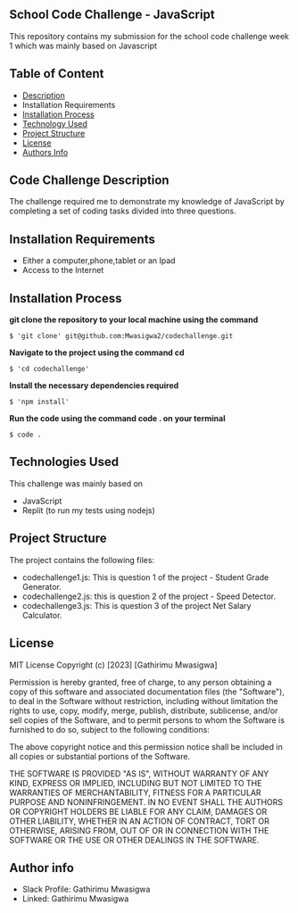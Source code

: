 ##  School Code Challenge - JavaScript
This repository contains my submission for the school code challenge week 1 which was mainly based on Javascript

## Table of Content
- [Description](https://github.com/Mwasigwa2/codechallenge#code-challenge-description)
- Installation Requirements
- [Installation Process](https://github.com/Mwasigwa2/codechallenge#installation-process)
- [Technology Used](https://github.com/Mwasigwa2/codechallenge#installation-process)
- [Project Structure](https://github.com/Mwasigwa2/codechallenge#installation-process)
- [License](https://github.com/Mwasigwa2/codechallenge#installation-process)
- [Authors Info](https://github.com/Mwasigwa2/codechallenge#installation-process)

## Code Challenge Description
The challenge required me to demonstrate my knowledge of JavaScript by completing a set of coding tasks divided into three questions.

## Installation Requirements 
- Either a computer,phone,tablet or an Ipad
- Access to the Internet

## Installation Process

**git clone the repository to your local machine using the command**

```
$ 'git clone' git@github.com:Mwasigwa2/codechallenge.git
```

**Navigate to the project using the command cd**
```
$ 'cd codechallenge'
```
**Install the necessary dependencies required**
```
$ 'npm install'
```

**Run the code using the command code . on your terminal**
```
$ code .
```

## Technologies Used
This challenge was mainly based on
- JavaScript
- Replit (to run my tests using nodejs)
  
## Project Structure
  The project contains the following files:
- codechallenge1.js: This is question 1 of the project - Student Grade Generator.
- codechallenge2.js: this is question 2 of the project - Speed Detector.
- codechallenge3.js: This is question 3 of the project Net Salary Calculator.

## License
MIT License
Copyright (c) [2023] [Gathirimu Mwasigwa]

Permission is hereby granted, free of charge, to any person obtaining a copy
of this software and associated documentation files (the "Software"), to deal
in the Software without restriction, including without limitation the rights
to use, copy, modify, merge, publish, distribute, sublicense, and/or sell
copies of the Software, and to permit persons to whom the Software is
furnished to do so, subject to the following conditions:

The above copyright notice and this permission notice shall be included in all
copies or substantial portions of the Software.

THE SOFTWARE IS PROVIDED "AS IS", WITHOUT WARRANTY OF ANY KIND, EXPRESS OR
IMPLIED, INCLUDING BUT NOT LIMITED TO THE WARRANTIES OF MERCHANTABILITY,
FITNESS FOR A PARTICULAR PURPOSE AND NONINFRINGEMENT. IN NO EVENT SHALL THE
AUTHORS OR COPYRIGHT HOLDERS BE LIABLE FOR ANY CLAIM, DAMAGES OR OTHER
LIABILITY, WHETHER IN AN ACTION OF CONTRACT, TORT OR OTHERWISE, ARISING FROM,
OUT OF OR IN CONNECTION WITH THE SOFTWARE OR THE USE OR OTHER DEALINGS IN THE
SOFTWARE.

## Author info
- Slack Profile: Gathirimu Mwasigwa
- Linked: Gathirimu Mwasigwa
